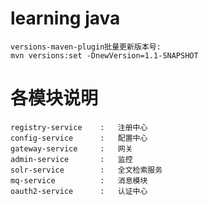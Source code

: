 # learning java



    versions-maven-plugin批量更新版本号:
    mvn versions:set -DnewVersion=1.1-SNAPSHOT
    
    
# 各模块说明
    registry-service    :   注册中心
    config-service      :   配置中心
    gateway-service     :   网关
    admin-service       :   监控
    solr-service        :   全文检索服务
    mq-service          :   消息模块
    oauth2-service      :   认证中心
